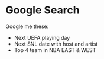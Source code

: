 # Google Search

Google me these:

- Next UEFA playing day
- Next SNL date with host and artist
- Top 4 team in NBA EAST & WEST  

